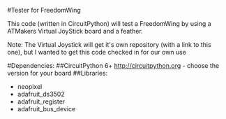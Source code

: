 #Tester for FreedomWing

This code (written in CircuitPython) will test a FreedomWing by using a ATMakers Virtual JoyStick board and a feather. 

Note: The Virtual Joystick will get it's own repository (with a link to this one), but I wanted to get this code checked in for our own use

#Dependencies:
##CircuitPython 6+ http://circuitpython.org - choose the version for your board
##Libraries:
* neopixel
* adafruit_ds3502
* adafruit_register
* adafruit_bus_device

